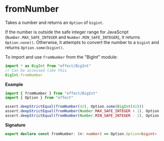 # fromNumber

Takes a number and returns an `Option` of `bigint`.

If the number is outside the safe integer range for JavaScript (`Number.MAX_SAFE_INTEGER`
and `Number.MIN_SAFE_INTEGER`), it returns `Option.none()`. Otherwise, it attempts to
convert the number to a `bigint` and returns `Option.some(bigint)`.

To import and use `fromNumber` from the "BigInt" module:

```ts
import * as BigInt from "effect/BigInt"
// Can be accessed like this
BigInt.fromNumber
```

**Example**

```ts
import { fromNumber } from "effect/BigInt"
import { Option } from "effect"

assert.deepStrictEqual(fromNumber(42), Option.some(BigInt(42)))
assert.deepStrictEqual(fromNumber(Number.MAX_SAFE_INTEGER + 1), Option.none())
assert.deepStrictEqual(fromNumber(Number.MIN_SAFE_INTEGER - 1), Option.none())
```

**Signature**

```ts
export declare const fromNumber: (n: number) => Option.Option<bigint>
```
